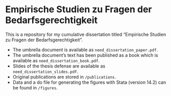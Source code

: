 # Empirische Studien zu Fragen der Bedarfsgerechtigkeit

This is a repository for my cumulative dissertation titled “Empirische Studien zu Fragen der Bedarfsgerechtigkeit”.

- The umbrella document is available as `need_dissertation_paper.pdf`.
- The umbrella document’s text has been published as a book which is available as `need_dissertation_book.pdf`.
- Slides of the thesis defense are available as `need_dissertation_slides.pdf`.
- Original publications are stored in `/publications`.
- Data and a do file for generating the figures with Stata (version 14.2) can be found in `/figures`.
